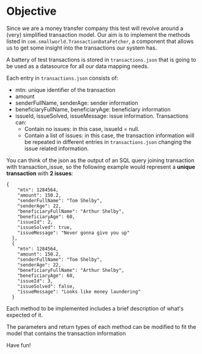 
# Objective

Since we are a money transfer company this test will revolve around a (very) simplified transaction model. Our aim is to implement the methods listed in `com.smallworld.TransactionDataFetcher`, a component that allows us to get some insight into the transactions our system has.

A battery of test transactions is stored in `transactions.json` that is going to be used as a datasource for all our data mapping needs.

Each entry in `transactions.json` consists of:
 * mtn: unique identifier of the transaction
 * amount
 * senderFullName, senderAge: sender information
 * beneficiaryFullName, beneficiaryAge: beneficiary information
 * issueId, issueSolved, issueMessage: issue information. Transactions can:
   * Contain no issues: in this case, issueId = null.
   * Contain a list of issues: in this case, the transaction information will be repeated in different entries in `transactions.json` changing the issue related information.

You can think of the json as the output of an SQL query joining transaction with transaction_issue, so the following example would represent a **unique transaction** with **2 issues**:
```
{
    "mtn": 1284564,
    "amount": 150.2,
    "senderFullName": "Tom Shelby",
    "senderAge": 22,
    "beneficiaryFullName": "Arthur Shelby",
    "beneficiaryAge": 60,
    "issueId": 2,
    "issueSolved": true,
    "issueMessage": "Never gonna give you up"
  },
  {
    "mtn": 1284564,
    "amount": 150.2,
    "senderFullName": "Tom Shelby",
    "senderAge": 22,
    "beneficiaryFullName": "Arthur Shelby",
    "beneficiaryAge": 60,
    "issueId": 3,
    "issueSolved": false,
    "issueMessage": "Looks like money laundering"
  }
```

Each method to be implemented includes a brief description of what's expected of it.

The parameters and return types of each method can be modified to fit the model that contains the transaction information

Have fun!
